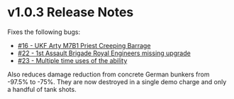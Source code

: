 # v1.0.3 Release Notes

Fixes the following bugs:

- [#16 - UKF Arty M7B1 Priest Creeping Barrage](https://github.com/Stoklomolvi/Spearhead-Public/issues/16)
- [#22 - 1st Assault Brigade Royal Engineers missing upgrade](https://github.com/Stoklomolvi/Spearhead-Public/issues/22)
- [#23 - Multiple time uses of the ability](https://github.com/Stoklomolvi/Spearhead-Public/issues/23)

Also reduces damage reduction from concrete German bunkers from -97.5% to -75%. They are now destroyed in a single demo charge and only a handful of tank shots.
